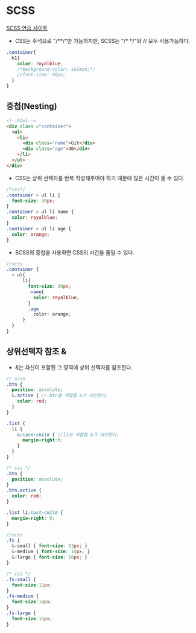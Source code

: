 # SCSS
<a href="https://www.sassmeister.com">SCSS 연습 사이트</a>
- CSS는 주석으로 "/**/"만 가능하지만, SCSS는 "/* */"와 // 모두 사용가능하다.

```scss
.container{
  h1{
    color: royalblue;
    /*background-color: salmon;*/
    //font-size: 60px;
  }
}
```

## 중첩(Nesting)
```html
<!--html-->
<div class ="container">
  <ul>
    <li>
      <div class="name">Git</div>
      <div class="age">40</div>
    </li>
  </ul>
</div>
```
- CSS는 상위 선택자를 반복 작성해주어야 하기 때문에 많은 시간이 들 수 있다.  
```css
/*css*/
.container > ul li {
  font-size: 30px;
}
.container > ul li name {
  color: royalblue;
}
.container > ul li age {
  color: orange;
}
```
- SCSS의 중첩을 사용하면 CSS의 시간을 줄일 수 있다. 
```scss
//scss
.container {
  > ul{
      li{
        font-size: 30px;
        .name{
          color: royalblue;
        }
        .age
          color: orange;
      }
  }
}
```

## 상위선택자 참조 &
- &는 자신이 포함된 그 영역에 상위 선택자를 참조한다.
```scss
// scss
.btn {
  position: absolute;
  &.active { //.btn을 역할을 &가 대신한다.
    color: red;
  }
}

.list {
  li {
    &:last-child { //li의 역할을 &가 대신한다.
      margin-right:0;
    }
  }
}
```
```css
/* css */
.btn {
  position: absolute;
}
.btn.active {
  color: red;
}

.list li:last-child {
  margin-right: 0;
}
```
```scss
//scss
.fs {
  &-small { font-size: 12px; }
  &-medium { font-size: 14px; }
  &-large { font-size: 16px; }
}
```
```css
/* css */
.fs-small {
  font-size:12px;
}
.fs-medium {
  font-size:14px;
}
.fs-large {
  font-size:16px;
}
```
